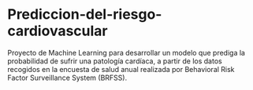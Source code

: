 # Prediccion-del-riesgo-cardiovascular
Proyecto de Machine Learning para desarrollar un modelo que prediga la probabilidad de sufrir una patología cardíaca, a partir de los datos recogidos en la encuesta de salud anual realizada por Behavioral Risk Factor Surveillance System (BRFSS).
